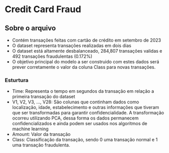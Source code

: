 # Credit Card Fraud

## Sobre o arquivo

- Contém transações feitas com cartão de crédito em setembro de 2023
- O dataset representa transações realizadas em dois dias
- O dataset está altamente desbalanceado, 284,807 transações validas e 492 transações fraudulentas (0.172%)
- O objetivo principal do modelo a ser construido com estes dados será prever corretamente o valor da coluna Class para novas transações.

### Esturtura

- Time: Representa o tempo em segundos da transação em relação a primeira transação do dataset
- V1, V2, V3, ..., V28: São colunas que continham dados como localização, idade, estabelecimento e outras informações que tiveram que ser transformadas para garantir confidencialidade. A transformação ocorreu utilizando PCA, dessa forma os dados permanecem confidencializados e ainda podem ser usados nos algoritmos de machine learning
- Amount: Valor da transação
- Class: Classificação da transação, sendo 0 uma transação normal e 1 uma transação fraudulenta.